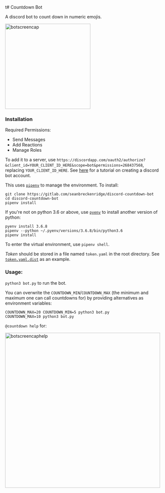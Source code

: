 t# Countdown Bot

A discord bot to count down in numeric emojis.

<img src="https://raw.githubusercontent.com/seanbreckenridge/discord-countdown-bot/master/screencaps/count.png" alt="botscreencap" width=275>

### Installation

Required Permissions:

- Send Messages
- Add Reactions
- Manage Roles

To add it to a server, use `https://discordapp.com/oauth2/authorize?&client_id=YOUR_CLIENT_ID_HERE&scope=bot&permissions=268437568`, replacing `YOUR_CLIENT_ID_HERE`. See [here](https://github.com/reactiflux/discord-irc/wiki/Creating-a-discord-bot-&-getting-a-token) for a tutorial on creating a discord bot account.

This uses [`pipenv`](https://github.com/pypa/pipenv) to manage the environment. To install:

```
git clone https://gitlab.com/seanbreckenridge/discord-countdown-bot
cd discord-countdown-bot
pipenv install
```

If you're not on python 3.6 or above, use [`pyenv`](https://github.com/pyenv/pyenv) to install another version of python:

```
pyenv install 3.6.8
pipenv --python ~/.pyenv/versions/3.6.8/bin/python3.6
pipenv install
```

To enter the virtual environment, use `pipenv shell`.

_Token_ should be stored in a file named `token.yaml` in the root directory. See [`token.yaml.dist`](./token.yaml.dist) as an example.

### Usage:

`python3 bot.py` to run the bot.

You can overwrite the `COUNTDOWN_MIN`/`COUNTDOWN_MAX` (the minimum and maximum one can call countdowns for) by providing alternatives as environment variables:

```
COUNTDOWN_MAX=20 COUNTDOWN_MIN=5 python3 bot.py
COUNTDOWN_MAX=10 python3 bot.py
```

`@countdown help` for:

<img src="https://raw.githubusercontent.com/seanbreckenridge/discord-countdown-bot/master/screencaps/help.png" alt="botscreencaphelp" width=500>
